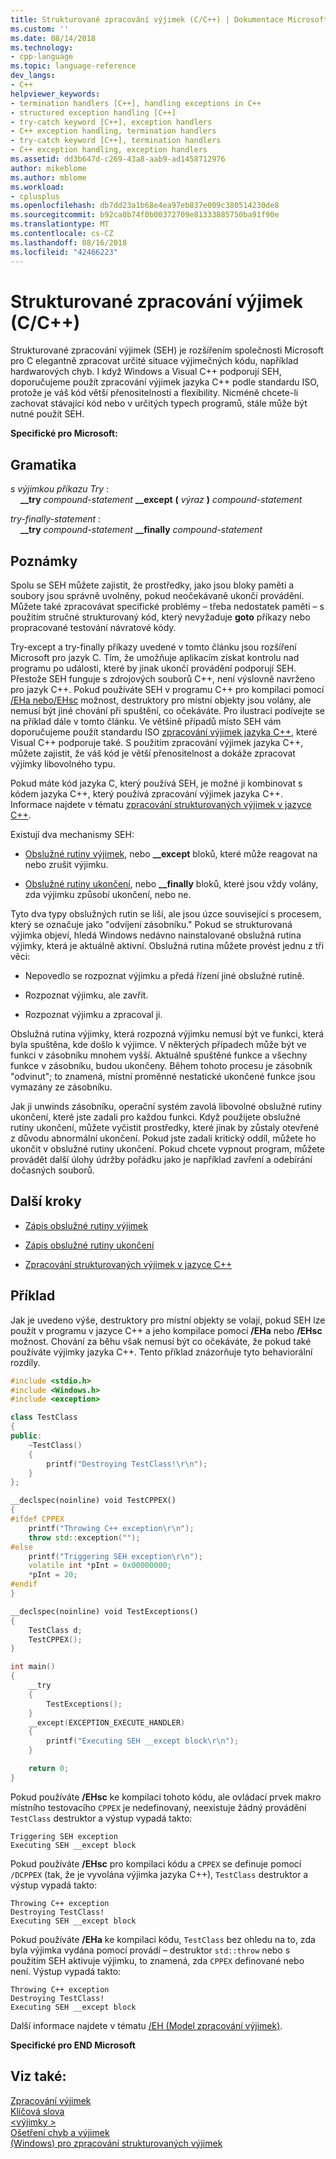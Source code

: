```yaml
---
title: Strukturované zpracování výjimek (C/C++) | Dokumentace Microsoftu
ms.custom: ''
ms.date: 08/14/2018
ms.technology:
- cpp-language
ms.topic: language-reference
dev_langs:
- C++
helpviewer_keywords:
- termination handlers [C++], handling exceptions in C++
- structured exception handling [C++]
- try-catch keyword [C++], exception handlers
- C++ exception handling, termination handlers
- try-catch keyword [C++], termination handlers
- C++ exception handling, exception handlers
ms.assetid: dd3b647d-c269-43a8-aab9-ad1458712976
author: mikeblome
ms.author: mblome
ms.workload:
- cplusplus
ms.openlocfilehash: db7dd23a1b68e4ea97eb837e009c380514230de8
ms.sourcegitcommit: b92ca0b74f0b00372709e81333885750ba91f90e
ms.translationtype: MT
ms.contentlocale: cs-CZ
ms.lasthandoff: 08/16/2018
ms.locfileid: "42466223"
---
```

# <a name="structured-exception-handling-cc"></a>Strukturované zpracování výjimek (C/C++)

Strukturované zpracování výjimek (SEH) je rozšířením společnosti Microsoft pro C elegantně zpracovat určité situace výjimečných kódu, například hardwarových chyb. I když Windows a Visual C++ podporují SEH, doporučujeme použít zpracování výjimek jazyka C++ podle standardu ISO, protože je váš kód větší přenositelnosti a flexibility. Nicméně chcete-li zachovat stávající kód nebo v určitých typech programů, stále může být nutné použít SEH.

**Specifické pro Microsoft:**

## <a name="grammar"></a>Gramatika

*s výjimkou příkazu Try* :  
&nbsp;&nbsp;&nbsp;&nbsp;**__try** *compound-statement* **__except** **(** *výraz* **)** *compound-statement*

*try-finally-statement* :  
&nbsp;&nbsp;&nbsp;&nbsp;**__try** *compound-statement* **__finally** *compound-statement*

## <a name="remarks"></a>Poznámky

Spolu se SEH můžete zajistit, že prostředky, jako jsou bloky paměti a soubory jsou správně uvolněny, pokud neočekávaně ukončí provádění. Můžete také zpracovávat specifické problémy – třeba nedostatek paměti – s použitím stručné strukturovaný kód, který nevyžaduje **goto** příkazy nebo propracované testování návratové kódy.

Try-except a try-finally příkazy uvedené v tomto článku jsou rozšíření Microsoft pro jazyk C. Tím, že umožňuje aplikacím získat kontrolu nad programu po události, které by jinak ukončí provádění podporují SEH. Přestože SEH funguje s zdrojových souborů C++, není výslovně navrženo pro jazyk C++. Pokud používáte SEH v programu C++ pro kompilaci pomocí [/EHa nebo/EHsc](../build/reference/eh-exception-handling-model.md) možnost, destruktory pro místní objekty jsou volány, ale nemusí být jiné chování při spuštění, co očekáváte. Pro ilustraci podívejte se na příklad dále v tomto článku. Ve většině případů místo SEH vám doporučujeme použít standardu ISO [zpracování výjimek jazyka C++](../cpp/try-throw-and-catch-statements-cpp.md), které Visual C++ podporuje také. S použitím zpracování výjimek jazyka C++, můžete zajistit, že váš kód je větší přenositelnost a dokáže zpracovat výjimky libovolného typu.

Pokud máte kód jazyka C, který používá SEH, je možné ji kombinovat s kódem jazyka C++, který používá zpracování výjimek jazyka C++. Informace najdete v tématu [zpracování strukturovaných výjimek v jazyce C++](../cpp/exception-handling-differences.md).

Existují dva mechanismy SEH:

- [Obslužné rutiny výjimek](../cpp/writing-an-exception-handler.md), nebo **__except** bloků, které může reagovat na nebo zrušit výjimku.

- [Obslužné rutiny ukončení](../cpp/writing-a-termination-handler.md), nebo **__finally** bloků, které jsou vždy volány, zda výjimku způsobí ukončení, nebo ne.

Tyto dva typy obslužných rutin se liší, ale jsou úzce související s procesem, který se označuje jako "odvíjení zásobníku." Pokud se strukturovaná výjimka objeví, hledá Windows nedávno nainstalované obslužná rutina výjimky, která je aktuálně aktivní. Obslužná rutina můžete provést jednu z tři věci:

- Nepovedlo se rozpoznat výjimku a předá řízení jiné obslužné rutině.

- Rozpoznat výjimku, ale zavřít.

- Rozpoznat výjimku a zpracoval ji.

Obslužná rutina výjimky, která rozpozná výjimku nemusí být ve funkci, která byla spuštěna, kde došlo k výjimce. V některých případech může být ve funkci v zásobníku mnohem vyšší. Aktuálně spuštěné funkce a všechny funkce v zásobníku, budou ukončeny. Během tohoto procesu je zásobník "odvinut"; to znamená, místní proměnné nestatické ukončené funkce jsou vymazány ze zásobníku.

Jak ji unwinds zásobníku, operační systém zavolá libovolné obslužné rutiny ukončení, které jste zadali pro každou funkci. Když použijete obslužné rutiny ukončení, můžete vyčistit prostředky, které jinak by zůstaly otevřené z důvodu abnormální ukončení. Pokud jste zadali kritický oddíl, můžete ho ukončit v obslužné rutiny ukončení. Pokud chcete vypnout program, můžete provádět další úlohy údržby pořádku jako je například zavření a odebírání dočasných souborů.

## <a name="next-steps"></a>Další kroky

- [Zápis obslužné rutiny výjimek](../cpp/writing-an-exception-handler.md)

- [Zápis obslužné rutiny ukončení](../cpp/writing-a-termination-handler.md)

- [Zpracování strukturovaných výjimek v jazyce C++](../cpp/exception-handling-differences.md)

## <a name="example"></a>Příklad

Jak je uvedeno výše, destruktory pro místní objekty se volají, pokud SEH lze použít v programu v jazyce C++ a jeho kompilace pomocí **/EHa** nebo **/EHsc** možnost. Chování za běhu však nemusí být co očekáváte, že pokud také používáte výjimky jazyka C++. Tento příklad znázorňuje tyto behaviorální rozdíly.

```cpp
#include <stdio.h>
#include <Windows.h>
#include <exception>

class TestClass
{
public:
    ~TestClass()
    {
        printf("Destroying TestClass!\r\n");
    }
};

__declspec(noinline) void TestCPPEX()
{
#ifdef CPPEX
    printf("Throwing C++ exception\r\n");
    throw std::exception("");
#else
    printf("Triggering SEH exception\r\n");
    volatile int *pInt = 0x00000000;
    *pInt = 20;
#endif
}

__declspec(noinline) void TestExceptions()
{
    TestClass d;
    TestCPPEX();
}

int main()
{
    __try
    {
        TestExceptions();
    }
    __except(EXCEPTION_EXECUTE_HANDLER)
    {
        printf("Executing SEH __except block\r\n");
    }

    return 0;
}
```

Pokud používáte **/EHsc** ke kompilaci tohoto kódu, ale ovládací prvek makro místního testovacího `CPPEX` je nedefinovaný, neexistuje žádný provádění `TestClass` destruktor a výstup vypadá takto:

```Output
Triggering SEH exception
Executing SEH __except block
```

Pokud používáte **/EHsc** pro kompilaci kódu a `CPPEX` se definuje pomocí `/DCPPEX` (tak, že je vyvolána výjimka jazyka C++), `TestClass` destruktor a výstup vypadá takto:

```Output
Throwing C++ exception
Destroying TestClass!
Executing SEH __except block
```

Pokud používáte **/EHa** ke kompilaci kódu, `TestClass` bez ohledu na to, zda byla výjimka vydána pomocí provádí – destruktor `std::throw` nebo s použitím SEH aktivuje výjimku, to znamená, zda `CPPEX` definované nebo není. Výstup vypadá takto:

```Output
Throwing C++ exception
Destroying TestClass!
Executing SEH __except block
```

Další informace najdete v tématu [/EH (Model zpracování výjimek)](../build/reference/eh-exception-handling-model.md).

**Specifické pro END Microsoft**

## <a name="see-also"></a>Viz také:

[Zpracování výjimek](../cpp/exception-handling-in-visual-cpp.md)  
[Klíčová slova](../cpp/keywords-cpp.md)  
[\<výjimky >](../standard-library/exception.md)  
[Ošetření chyb a výjimek](../cpp/errors-and-exception-handling-modern-cpp.md)  
[(Windows) pro zpracování strukturovaných výjimek](http://msdn.microsoft.com/library/windows/desktop/ms680657.aspx)  
